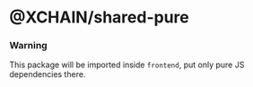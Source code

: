 # @XCHAIN/shared-pure

### Warning

This package will be imported inside `frontend`, put only pure JS dependencies there.
